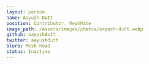 ```yaml
---
layout: person
name: Aayush Dutt
position: Contributor, MeshMate
image_path: /assets/images/photos/aayush-dutt.webp
github: aayushdutt
twitter: aayushdutt
blurb: Mesh Head
status: Inactive
---
```

